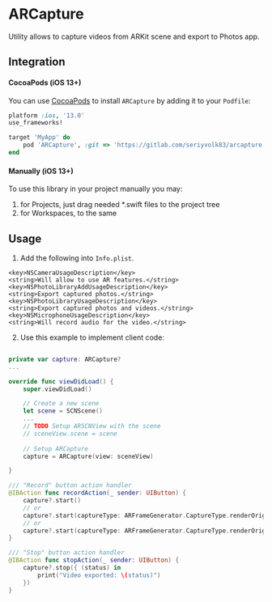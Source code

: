# ARCapture

Utility allows to capture videos from ARKit scene and export to Photos app.

## Integration

#### CocoaPods (iOS 13+)

You can use [CocoaPods](http://cocoapods.org/) to install `ARCapture` by adding it to your `Podfile`:

```ruby
platform :ios, '13.0'
use_frameworks!

target 'MyApp' do
    pod 'ARCapture', :git => 'https://gitlab.com/seriyvolk83/arcapture.git'
end
```

#### Manually (iOS 13+)

To use this library in your project manually you may:

1. for Projects, just drag needed *.swift files to the project tree
2. for Workspaces, to the same

## Usage

1. Add the following into `Info.plist`.
```
<key>NSCameraUsageDescription</key>
<string>Will allow to use AR features.</string>
<key>NSPhotoLibraryAddUsageDescription</key>
<string>Export captured photos.</string>
<key>NSPhotoLibraryUsageDescription</key>
<string>Export captured photos and videos.</string>
<key>NSMicrophoneUsageDescription</key>
<string>Will record audio for the video.</string>
```

2. Use this example to implement client code:

```swift

private var capture: ARCapture?
...

override func viewDidLoad() {
    super.viewDidLoad()

    // Create a new scene
    let scene = SCNScene()
    ...
    // TODO Setup ARSCNView with the scene
    // sceneView.scene = scene
    
    // Setup ARCapture
    capture = ARCapture(view: sceneView)

}

/// "Record" button action handler
@IBAction func recordAction(_ sender: UIButton) {
    capture?.start()
    // or
    capture?.start(captureType: ARFrameGenerator.CaptureType.renderOriginal, captureDepth: ARFrameGenerator.CaptureDepth.default)
    // or
    capture?.start(captureType: ARFrameGenerator.CaptureType.renderOriginal, captureDepth: ARFrameGenerator.CaptureDepth.smooth)
}

/// "Stop" button action handler
@IBAction func stopAction(_ sender: UIButton) {
    capture?.stop({ (status) in
        print("Video exported: \(status)")
    })
}
```

